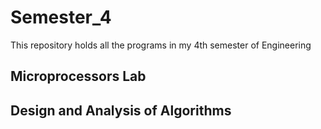 # Semester_4
This repository holds all the programs in my 4th semester of Engineering

## Microprocessors Lab
## Design and Analysis of Algorithms 
